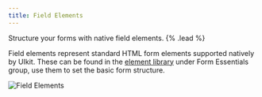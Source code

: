 ```yaml
---
title: Field Elements
---
```


Structure your forms with native field elements. {% .lead %}

Field elements represent standard HTML form elements supported natively by UIkit. These can be found in the [element library](https://yootheme.com/support/yootheme-pro/joomla/element-library) under Form Essentials group, use them to set the basic form structure.

![Field Elements](/assets/ytp/forms/fields/elements.webp)
